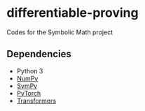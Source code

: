 # differentiable-proving
Codes for the Symbolic Math project 

## Dependencies

- Python 3
- [NumPy](http://www.numpy.org/)
- [SymPy](https://www.sympy.org/)
- [PyTorch](http://pytorch.org/) 
- [Transformers](https://github.com/huggingface/transformers)
